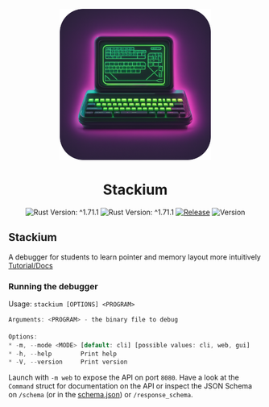 
<p align="center">
  <img width="300" height="300" src="ui/assets/icon-1024.png">
 <h1 align="center">Stackium</h1>
</p>
<p align="center">
 <img alt="Rust Version: ^1.71.1" src="https://img.shields.io/badge/rustc-%5E1.71.1-orange.svg">
 <img alt="Rust Version: ^1.71.1" src="https://img.shields.io/github/downloads/dotjulia/stackium/total.svg">
<a href="https://github.com/dotjulia/stackium/actions/workflows/main.yml"><img alt="Release" src="https://github.com/dotjulia/stackium/actions/workflows/main.yml/badge.svg"></a>

<img alt="Version" src="https://img.shields.io/github/v/tag/dotjulia/stackium?label=latest">
</p>

## Stackium

A debugger for students to learn pointer and memory layout more intuitively [Tutorial/Docs](https://stack.juli.zip/)


### Running the debugger

Usage: `stackium [OPTIONS] <PROGRAM>`


```rust
Arguments: <PROGRAM> - the binary file to debug

Options:
* -m, --mode <MODE> [default: cli] [possible values: cli, web, gui]
* -h, --help        Print help
* -V, --version     Print version
```

Launch with `-m web` to expose the API on port `8080`. Have a look at the `Command` struct for documentation on the API or inspect the JSON Schema on `/schema` (or in the [schema.json][__link1]) or `/response_schema`.



 [__cargo_doc2readme_dependencies_info]: ggGkYW0BYXSEGwG6I5S0NKmPG3o4DthgIWBvG-Jksq9r3HoIG1XCUZShph89YXKEG-IkrbFGdTnGG6n_GUFOEY3PG6HUqCvaSuH2G62LBwBt1frGYWSBgmhzdGFja2l1bWUwLjEuMA
 [__link1]: ./schema.json
